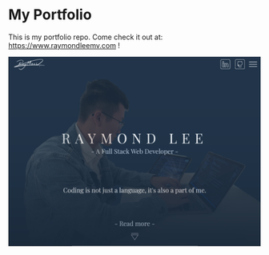 # My Portfolio

This is my portfolio repo. Come check it out at: https://www.raymondleemv.com !

![My portfolio preview](https://github.com/raymondleemv/portfolio/blob/master/images/portfolio.png)
